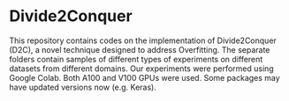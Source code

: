 # Divide2Conquer
This repository contains codes on the implementation of Divide2Conquer (D2C), a novel technique designed to address Overfitting. The separate folders contain samples of different types of experiments on different datasets from different domains. Our experiments were performed using Google Colab. Both A100 and V100 GPUs were used. Some packages may have updated versions now (e.g. Keras).
